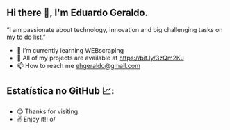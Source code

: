## Hi there 👋, I'm Eduardo Geraldo.


“I am passionate about technology, innovation and big challenging tasks on my to do list.”


- 🌱 I’m currently learning WEBscraping
- 📂 All of my projects are available at https://bit.ly/3zQm2Ku
- 📫 How to reach me ehgeraldo@gmail.com

## Estatística no GitHub 📈:


- 😊 Thanks for visiting.
- ✌  Enjoy it!! o/

<!--
**ehgeraldo/ehgeraldo** is a ✨ _special_ ✨ repository because its `README.md` (this file) appears on your GitHub profile.

Here are some ideas to get you started:

- 🔭 I’m currently working on ...

- 👯 I’m looking to collaborate on ...
- 🤔 I’m looking for help with ...
- 💬 Ask me about ...

- 😄 Pronouns: ...
- ⚡ Fun fact: ...
-->

